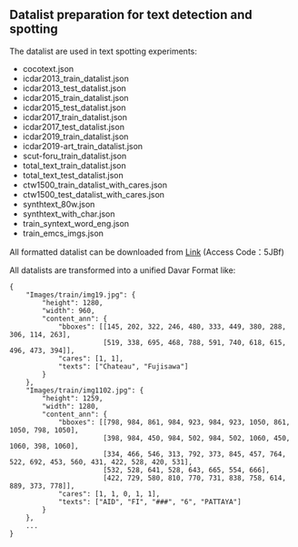 ## Datalist preparation for text detection and spotting

The datalist are used in text spotting experiments:

- cocotext.json
- icdar2013_train_datalist.json
- icdar2013_test_datalist.json
- icdar2015_train_datalist.json
- icdar2015_test_datalist.json
- icdar2017_train_datalist.json
- icdar2017_test_datalist.json
- icdar2019_train_datalist.json
- icdar2019-art_train_datalist.json
- scut-foru_train_datalist.json
- total_text_train_datalist.json
- total_text_test_datalist.json
- ctw1500_train_datalist_with_cares.json
- ctw1500_test_datalist_with_cares.json
- synthtext_80w.json
- synthtext_with_char.json
- train_syntext_word_eng.json
- train_emcs_imgs.json

All formatted datalist can be downloaded from [Link](https://drive.hikvision.com/hcs/controller/hik-manage/fileDownload?link=qxPOHCtm&) (Access Code：5JBf)

All datalists are transformed into a unified Davar Format like:


    {
        "Images/train/img19.jpg": {
            "height": 1280, 
            "width": 960, 
            "content_ann": {
                "bboxes": [[145, 202, 322, 246, 480, 333, 449, 380, 288, 306, 114, 263], 
                           [519, 338, 695, 468, 788, 591, 740, 618, 615, 496, 473, 394]], 
                "cares": [1, 1], 
                "texts": ["Chateau", "Fujisawa"]
            }
        }, 
        "Images/train/img1102.jpg": {
            "height": 1259, 
            "width": 1280, 
            "content_ann": {
                "bboxes": [[798, 984, 861, 984, 923, 984, 923, 1050, 861, 1050, 798, 1050], 
                           [398, 984, 450, 984, 502, 984, 502, 1060, 450, 1060, 398, 1060], 
                           [334, 466, 546, 313, 792, 373, 845, 457, 764, 522, 692, 453, 560, 431, 422, 528, 420, 531], 
                           [532, 528, 641, 528, 643, 665, 554, 666], 
                           [422, 729, 580, 810, 770, 731, 838, 758, 614, 889, 373, 778]], 
                "cares": [1, 1, 0, 1, 1], 
                "texts": ["AID", "FI", "###", "6", "PATTAYA"]
            }
        },
        ...
    }